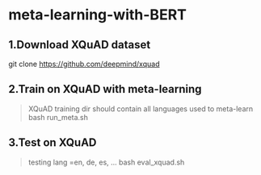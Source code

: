 # meta-learning-with-BERT

## 1.Download XQuAD dataset 
git clone https://github.com/deepmind/xquad

## 2.Train on XQuAD with meta-learning
> XQuAD training dir should contain all languages used to meta-learn
    bash run_meta.sh <XQuAD training dir>
## 3.Test on XQuAD  
> testing lang =en, de, es, ...
    bash eval_xquad.sh <XQuAD testing dir> <model dir> <testing lang>
